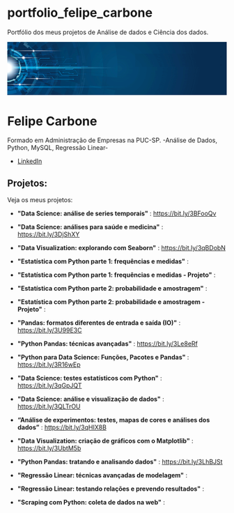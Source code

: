 # portfolio_felipe_carbone
Portfólio dos meus projetos de Análise de dados e Ciência dos dados. 



<p align="center">
  <img src="banner.png" >
</p>

# Felipe Carbone


Formado em Administração de Empresas na PUC-SP. -Análise de Dados, Python, MySQL, Regressão Linear-




* [LinkedIn](https://www.linkedin.com/in/felipeacarbone/)



## Projetos:
Veja os meus projetos:

* **"Data Science: análise de series temporais"** :  https://bit.ly/3BFooQv

* **"Data Science: análises para saúde e medicina"** : https://bit.ly/3DjShXY

* **"Data Visualization: explorando com Seaborn"** : https://bit.ly/3qBDobN

* **"Estatística com Python parte 1: frequências e medidas"** : 

* **"Estatística com Python parte 1: frequências e medidas - Projeto"** :

* **"Estatística com Python parte 2: probabilidade e amostragem"** :

* **"Estatística com Python parte 2: probabilidade e amostragem - Projeto"** :

* **"Pandas: formatos diferentes de entrada e saída (IO)"** : https://bit.ly/3U99E3C

* **"Python Pandas: técnicas avançadas"** : https://bit.ly/3Le8eRf

* **"Python para Data Science: Funções, Pacotes e Pandas"** : https://bit.ly/3R16wEp

* **"Data Science: testes estatísticos com Python"** : https://bit.ly/3qGpJQT

* **"Data Science: análise e visualização de dados"** : https://bit.ly/3QLTrOU

* **“Análise de experimentos: testes, mapas de cores e análises dos dados”** : https://bit.ly/3qHIX8B

* **"Data Visualization: criação de gráficos com o Matplotlib"** : https://bit.ly/3UbtM5b

* **"Python Pandas: tratando e analisando dados"** : https://bit.ly/3LhBJSt

* **"Regressão Linear: técnicas avançadas de modelagem"** :

* **"Regressão Linear: testando relações e prevendo resultados"** :

* **"Scraping com Python: coleta de dados na web"** : 











